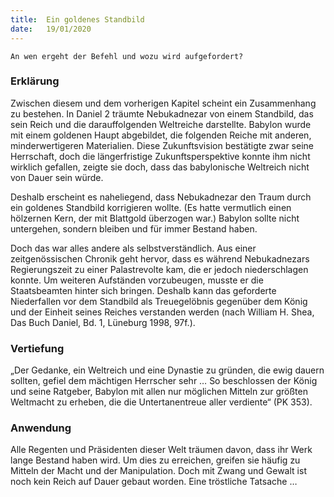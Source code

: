 ```yaml
---
title:  Ein goldenes Standbild
date:   19/01/2020
---
```


`An wen ergeht der Befehl und wozu wird aufgefordert?`

### Erklärung

Zwischen diesem und dem vorherigen Kapitel scheint ein Zusammenhang zu bestehen. In Daniel 2 träumte Nebukadnezar von einem Standbild, das sein Reich und die darauffolgenden Weltreiche darstellte. Babylon wurde mit einem goldenen Haupt abgebildet, die folgenden Reiche mit anderen, minderwertigeren Materialien. Diese Zukunftsvision bestätigte zwar seine Herrschaft, doch die längerfristige Zukunftsperspektive konnte ihm nicht wirklich gefallen, zeigte sie doch, dass das babylonische Weltreich nicht von Dauer sein würde.

Deshalb erscheint es naheliegend, dass Nebukadnezar den Traum durch ein goldenes Standbild korrigieren wollte. (Es hatte vermutlich einen hölzernen Kern, der mit Blattgold überzogen war.) Babylon sollte nicht untergehen, sondern bleiben und für immer Bestand haben.

Doch das war alles andere als selbstverständlich. Aus einer zeitgenössischen Chronik geht hervor, dass es während Nebukadnezars Regierungszeit zu einer Palastrevolte kam, die er jedoch niederschlagen konnte. Um weiteren Aufständen vorzubeugen, musste er die Staatsbeamten hinter sich bringen. Deshalb kann das geforderte Niederfallen vor dem Standbild als Treuegelöbnis gegenüber dem König und der Einheit seines Reiches verstanden werden (nach William H. Shea, Das Buch Daniel, Bd. 1, Lüneburg 1998, 97f.).

### Vertiefung

„Der Gedanke, ein Weltreich und eine Dynastie zu gründen, die ewig dauern sollten, gefiel dem mächtigen Herrscher sehr … So beschlossen der König und seine Ratgeber, Babylon mit allen nur möglichen Mitteln zur größten Weltmacht zu erheben, die die Untertanentreue aller verdiente“ (PK 353).

### Anwendung

Alle Regenten und Präsidenten dieser Welt träumen davon, dass ihr Werk lange Bestand haben wird. Um dies zu erreichen, greifen sie häufig zu Mitteln der Macht und der Manipulation. Doch mit Zwang und Gewalt ist noch kein Reich auf Dauer gebaut worden. Eine tröstliche Tatsache …